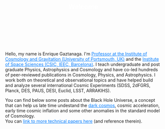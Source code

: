 <div style="background-image: url('/assets/img/bh_spacetime.png'); background-size: cover; background-position: center; padding: 80px 100px 100px 100px; text-align: center; position: relative;">
  <h2 style="color: white; margin-top: -10px;">Welcome</h2>
</div>

<p>Hello, my name is Enrique Gaztanaga. I'm <a href="https://www.port.ac.uk/news-events-and-blogs/news/portsmouth-professor-awarded-freedom-of-the-city-of-london" style="color: #007bff;">
  Professor at the Institute of Cosmology and Gravitation (University of Portsmouth, UK)</a> and the <a href="https://www.ice.csic.es/?view=article&id=576&catid=8" style="color: #007bff;"> Institute of Space Sciences (CSIC, IEEC, Barcelona)</a>. I teach undergraduate and post graduate Physics, Astrophysics and Cosmology and have co-led hundreds of peer-reviewed publications in Cosmology, Physics, and Astrophysics. I work both on theoretical and observational topics and have helped build and analyze several international Cosmic Experiments (SDSS, 2dFGRS, Planck, DES, PAUS, DESI, Euclid, LSST, ARRAKIHS).</p>

<p>You can find below some posts about the Black Hole Universe, a concept that can help us late time undestand the  <a href="darkcosmos.com" style="color: #007bff;"> dark cosmos</a>,  cosmic acceleration, early time cosmic inflation and some other anomalies in the standard model of Cosmology. <br>
You can <a href="/papers" style="color: #007bff;">link to more technical papers here</a> (and reference therein).</p>
